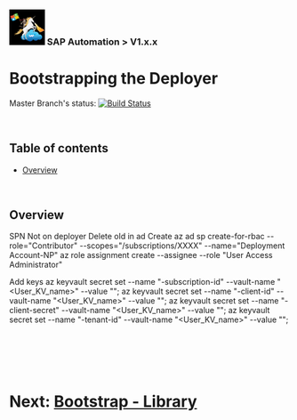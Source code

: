 ### <img src="../../../../documentation/SAP_Automation_on_Azure/assets/images/UnicornSAPBlack256x256.png" width="64px"> SAP Automation > V1.x.x <!-- omit in toc -->
# Bootstrapping the Deployer <!-- omit in toc -->

Master Branch's status: [![Build Status](https://dev.azure.com/azuresaphana/Azure-SAP-HANA/_apis/build/status/Azure.sap-hana?branchName=master&api-version=5.1-preview.1)](https://dev.azure.com/azuresaphana/Azure-SAP-HANA/_build/latest?definitionId=6&branchName=master)

<br/>

## Table of contents <!-- omit in toc -->

- [Overview](#overview)

<br/>

## Overview

SPN
Not on deployer
Delete old in ad
Create
az ad sp create-for-rbac --role="Contributor" --scopes="/subscriptions/XXXX" --name="Deployment Account-NP"
az role assignment create --assignee <appId> --role "User Access Administrator"

Add keys
az keyvault secret set --name "<ENV>-subscription-id" --vault-name "<User_KV_name>" --value "<subscription-id>";
az keyvault secret set --name "<ENV>-client-id"       --vault-name "<User_KV_name>" --value "<appId>";
az keyvault secret set --name "<ENV>-client-secret"   --vault-name "<User_KV_name>" --value "<password>";
az keyvault secret set --name "<ENV>-tenant-id"       --vault-name "<User_KV_name>" --value "<tenant>";


<br/><br/><br/><br/>


# Next: [Bootstrap - Library](03-bootstrap-library.md) <!-- omit in toc -->
